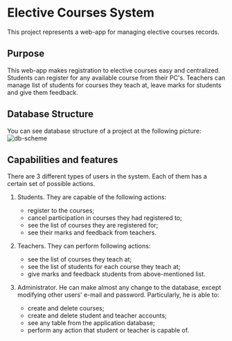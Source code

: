 # Elective Courses System

This project represents a web-app for managing elective courses records.

## Purpose

This web-app makes registration to elective courses easy and centralized.
Students can register for any available course from their PC's. 
Teachers can manage list of students for courses they teach at, 
leave marks for students and give them feedback.

## Database Structure

You can see database structure of a project at the following picture:  
![db-scheme](/uploads/1e528f9229557374849189af6d27ca24/db-scheme.png)

## Capabilities and features

There are 3 different types of users in the system. 
Each of them has a certain set of possible actions.

1. Students. They are capable of the following actions:
    * register to the courses;
    * cancel participation in courses they had registered to;
    * see the list of courses they are registered for;
    * see their marks and feedback from teachers.
   
2. Teachers. They can perform following actions:
    * see the list of courses they teach at;
    * see the list of students for each course they teach at;
    * give marks and feedback students from above-mentioned list.
   
3. Administrator. He can make almost any change to the database, 
except modifying other users' e-mail and password. 
Particularly, he is able to:
    * create and delete courses;
    * create and delete student and teacher accounts;
    * see any table from the application database;
    * perform any action that student or teacher is capable of. 